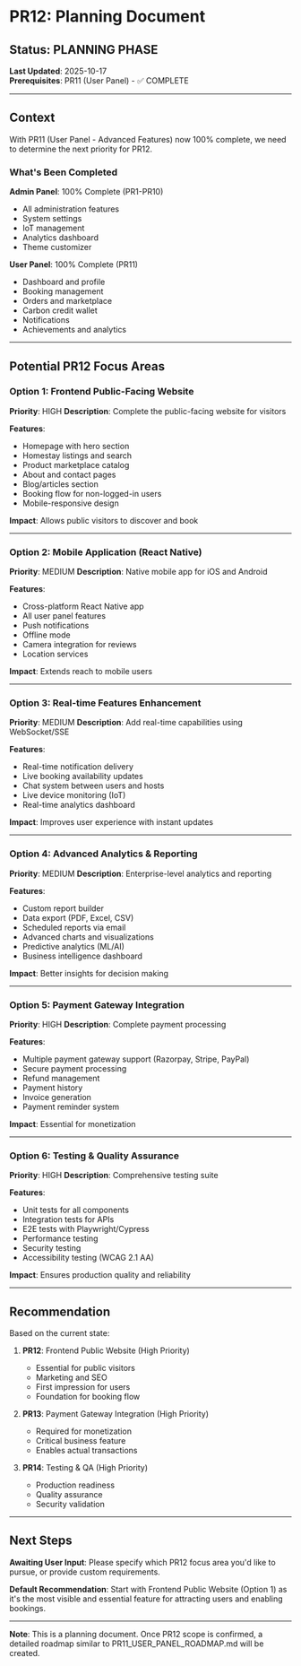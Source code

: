 # PR12: Planning Document

## Status: PLANNING PHASE

**Last Updated**: 2025-10-17  
**Prerequisites**: PR11 (User Panel) - ✅ COMPLETE

---

## Context

With PR11 (User Panel - Advanced Features) now 100% complete, we need to determine the next priority for PR12.

### What's Been Completed

**Admin Panel**: 100% Complete (PR1-PR10)
- All administration features
- System settings
- IoT management
- Analytics dashboard
- Theme customizer

**User Panel**: 100% Complete (PR11)
- Dashboard and profile
- Booking management
- Orders and marketplace
- Carbon credit wallet
- Notifications
- Achievements and analytics

---

## Potential PR12 Focus Areas

### Option 1: Frontend Public-Facing Website
**Priority**: HIGH
**Description**: Complete the public-facing website for visitors

**Features**:
- Homepage with hero section
- Homestay listings and search
- Product marketplace catalog
- About and contact pages
- Blog/articles section
- Booking flow for non-logged-in users
- Mobile-responsive design

**Impact**: Allows public visitors to discover and book

---

### Option 2: Mobile Application (React Native)
**Priority**: MEDIUM
**Description**: Native mobile app for iOS and Android

**Features**:
- Cross-platform React Native app
- All user panel features
- Push notifications
- Offline mode
- Camera integration for reviews
- Location services

**Impact**: Extends reach to mobile users

---

### Option 3: Real-time Features Enhancement
**Priority**: MEDIUM
**Description**: Add real-time capabilities using WebSocket/SSE

**Features**:
- Real-time notification delivery
- Live booking availability updates
- Chat system between users and hosts
- Live device monitoring (IoT)
- Real-time analytics dashboard

**Impact**: Improves user experience with instant updates

---

### Option 4: Advanced Analytics & Reporting
**Priority**: MEDIUM
**Description**: Enterprise-level analytics and reporting

**Features**:
- Custom report builder
- Data export (PDF, Excel, CSV)
- Scheduled reports via email
- Advanced charts and visualizations
- Predictive analytics (ML/AI)
- Business intelligence dashboard

**Impact**: Better insights for decision making

---

### Option 5: Payment Gateway Integration
**Priority**: HIGH
**Description**: Complete payment processing

**Features**:
- Multiple payment gateway support (Razorpay, Stripe, PayPal)
- Secure payment processing
- Refund management
- Payment history
- Invoice generation
- Payment reminder system

**Impact**: Essential for monetization

---

### Option 6: Testing & Quality Assurance
**Priority**: HIGH
**Description**: Comprehensive testing suite

**Features**:
- Unit tests for all components
- Integration tests for APIs
- E2E tests with Playwright/Cypress
- Performance testing
- Security testing
- Accessibility testing (WCAG 2.1 AA)

**Impact**: Ensures production quality and reliability

---

## Recommendation

Based on the current state:

1. **PR12**: Frontend Public Website (High Priority)
   - Essential for public visitors
   - Marketing and SEO
   - First impression for users
   - Foundation for booking flow

2. **PR13**: Payment Gateway Integration (High Priority)
   - Required for monetization
   - Critical business feature
   - Enables actual transactions

3. **PR14**: Testing & QA (High Priority)
   - Production readiness
   - Quality assurance
   - Security validation

---

## Next Steps

**Awaiting User Input**: Please specify which PR12 focus area you'd like to pursue, or provide custom requirements.

**Default Recommendation**: Start with Frontend Public Website (Option 1) as it's the most visible and essential feature for attracting users and enabling bookings.

---

**Note**: This is a planning document. Once PR12 scope is confirmed, a detailed roadmap similar to PR11_USER_PANEL_ROADMAP.md will be created.
